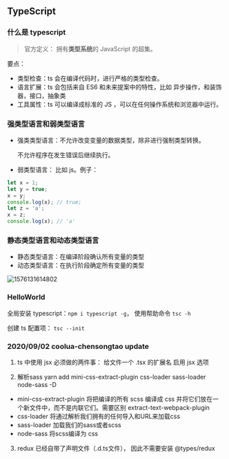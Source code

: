 ## TypeScript

### 什么是 typescript

> 官方定义：  拥有**类型系统**的 JavaScript 的超集。  

要点：

- 类型检查：ts 会在编译代码时，进行严格的类型检查。
- 语言扩展：ts 会包括来自 ES6 和未来提案中的特性，比如 异步操作，和装饰器，接口，抽象类
- 工具属性：ts 可以编译成标准的 JS ，可以在任何操作系统和浏览器中运行。

### 强类型语言和弱类型语言

- 强类类型语言：不允许改变变量的数据类型，除非进行强制类型转换。

  不允许程序在发生错误后继续执行。

- 弱类型语言： 比如 js。例子： 

```javascript
let x = 1;
let y = true;
x = y;
console.log(x); // true;
let z = 'a';
x = z;
console.log(x); // 'a'
```

### 静态类型语言和动态类型语言

- 静态类型语言：在编译阶段确认所有变量的类型
- 动态类型语言：在执行阶段确定所有变量的类型

![1576131614802](C:\Users\陈松涛\AppData\Roaming\Typora\typora-user-images\1576131614802.png)

### HelloWorld

全局安装 typescript：`npm i typescript -g`， 使用帮助命令 `tsc -h`

创建 ts 配置项： `tsc --init`


### 2020/09/02 coolua-chensongtao update
1. ts 中使用 jsx 必须做的两件事：
  给文件一个 .tsx 的扩展名
  启用 jsx 选项

2. 解析sass yarn add mini-css-extract-plugin css-loader sass-loader node-sass  -D
 - mini-css-extract-plugin 将把编译的所有 scss 编译成 css 并将它们放在一个新文件中，而不是内联它们。需要区别 extract-text-webpack-plugin
 - css-loader 将通过解析我们拥有的任何导入和URL来加载css
 - sass-loader 加载我们的sass或者scss
 - node-sass 将scss编译为 css

3. redux 已经自带了声明文件（.d.ts文件）， 因此不需要安装 @types/redux